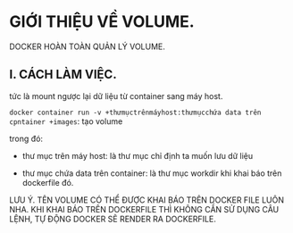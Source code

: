 # GIỚI THIỆU VỀ VOLUME.

DOCKER HOÀN TOÀN QUẢN LÝ VOLUME.


## I. CÁCH LÀM VIỆC.

tức là mount ngược lại dữ liệu từ container sang máy host.


`docker container run -v +thưmụctrênmáyhost:thưmụcchứa data trên cpntainer +images`: tạo volume

trong đó:

- thư mục trên máy host: là thư mục chỉ định ta muốn lưu dữ liệu 

- thư mục chứa data trên container: là thư mục workdir khi khai báo trên dockerfile đó.

LƯU Ý. TÊN VOLUME CÓ THỂ ĐƯỢC KHAI BÁO TRÊN DOCKER FILE LUÔN NHA. KHI KHAI BÁO TRÊN DOCKERFILE THÌ KHÔNG CẦN SỬ DỤNG CÂU LỆNH, TỰ ĐỘNG DOCKER SẼ RENDER RA DOCKERFILE.







